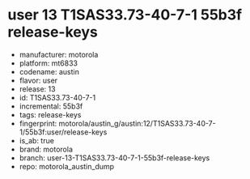 # user 13 T1SAS33.73-40-7-1 55b3f release-keys
- manufacturer: motorola
- platform: mt6833
- codename: austin
- flavor: user
- release: 13
- id: T1SAS33.73-40-7-1
- incremental: 55b3f
- tags: release-keys
- fingerprint: motorola/austin_g/austin:12/T1SAS33.73-40-7-1/55b3f:user/release-keys
- is_ab: true
- brand: motorola
- branch: user-13-T1SAS33.73-40-7-1-55b3f-release-keys
- repo: motorola_austin_dump
